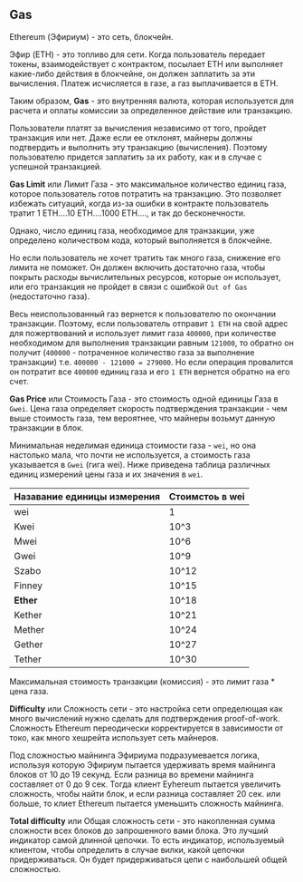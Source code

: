 ## Gas

Ethereum (Эфириум) - это сеть, блокчейн.

Эфир (ETH) - это топливо для сети. Когда пользователь передает токены, взаимодействует с контрактом, посылает ETH или выполняет какие-либо действия в блокчейне, он должен заплатить за эти вычисления. Платеж исчисляется в газе, а газ выплачивается в ETH.

Таким образом, **Gas** - это внутренняя валюта, которая используется для расчета и оплаты комиссии за определенное  действие или транзакцию.

Пользователи платят за вычисления независимо от того, пройдет транзакция или нет. Даже если ее отклонят, майнеры должны подтвердить и выполнить эту транзакцию (вычисления). Поэтому пользователю придется заплатить за их работу, как и в случае с успешной транзакцией.

**Gas Limit** или Лимит Газа - это максимальное количество единиц газа, которое пользователь готов потратить на транзакцию. Это позволяет избежать ситуаций, когда из-за ошибки в контракте пользователь тратит 1 ETH….10 ETH….1000 ETH…., и так до бесконечности.

Однако, число единиц газа, необходимое для транзакции, уже определено количеством кода, который выполняется в блокчейне.

Но если пользователь не хочет тратить так много газа, снижение его лимита не поможет. Он должен включить достаточно газа, чтобы покрыть расходы вычислительных ресурсов, которые он использует, или его транзакция не пройдет в связи с ошибкой `Out of Gas` (недостаточно газа).

Весь неиспользованный газ вернется к пользователю по окончании транзакции. Поэтому, если пользователь отправит `1 ETH` на свой адрес для пожертвований и использует лимит газа `400000`, при количестве необходимом для выполнения транзакции равным `121000`,  то обратно он получит (`400000` - потраченное количество газа за выполнение транзакции) т.е. `400000 - 121000 = 279000`. Но если операция провалится он потратит все `400000` единиц газа и его `1 ETH` вернется обратно на его счет.

**Gas Price** или Стоимость Газа - это стоимость одной единицы Газа в `Gwei`. Цена газа определяет скорость подтверждения транзакции - чем выше стоимость газа, тем вероятнее, что майнеры возьмут данную транзакции в блок.

Минимальная неделимая единица стоимости газа - `wei`, но она настолько мала, что почти не используется, а стоимость газа указывается в `Gwei` (гига wei). Ниже приведена таблица различных единиц измерений цены газа и их значения в `wei`.
 
Назавание единицы измерения | Стоимстоь в wei
--- | ---
wei| 1
Kwei|10^3
Mwei|10^6
Gwei|10^9
Szabo|10^12
Finney|10^15
**Ether**|10^18
Kether|10^21
Mether|10^24
Gether|10^27
Tether|10^30

Максимальная стоимость транзакции (комиссия) - это лимит газа * цена газа.

**Difficulty** или Сложность сети - это настройка сети определющая как много вычислений нужно сделать для подтверждения proof-of-work. Сложность Ethereum переодически корректируется в зависимости от токо, как много хешрейта использует сеть майнеров.

Под сложностью майнинга Эфириума подразумевается логика, используя которую Эфириум пытается удерживать время майнинга блоков от 10 до 19 секунд.
Если разница во времени майнинга составляет от 0 до 9 сек. Тогда клиент Eyhereum пытается увеличить сложность, чтобы найти блок, и если разница составляет 20 сек. или больше, то клиет Ethereum пытается уменьшить сложность майнинга.
 
**Total difficulty** или Общая сложность сети - это накопленная сумма сложности всех блоков до запрошенного вами блока.
Это лучший индикатор самой длинной цепочки. То есть индикатор, используемый клиентом, чтобы определить в случае вилки, какой цепочки придерживаться. Он будет придерживаться цепи с наибольшей общей сложностью.
